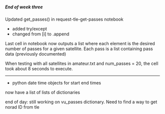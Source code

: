 ##### End of week three

Updated get_passes() in request-tle-get-passes notebook
- added try/except
- changed from [i] to .append

Last cell in notebook now outputs a list where each element is the desired number of passes for a given satellite. Each pass is a list containing pass data (previously documented)

When testing with all satellites in amateur.txt and num_passes = 20, the cell took about 8 seconds to execute.

---
- python date time objects for start end times

now have a list of lists of dictionaries

end of day: still working on vu_passes dictionary. Need to find a way to get norad ID from tle